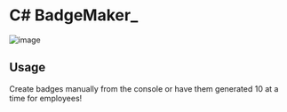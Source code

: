 # C# BadgeMaker_

![image](https://user-images.githubusercontent.com/82243498/187571970-4f5a11c7-a7d1-4e0e-b93f-7917c3f9cbc9.png)

## Usage 

Create badges manually from the console or have them generated 10 at a time for employees!
